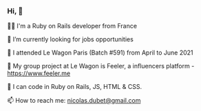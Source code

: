 ### Hi, 👋 

💁🏻 I'm a Ruby on Rails developer from France 

🌱 I’m currently looking for jobs opportunities 

🤠 I attended Le Wagon Paris (Batch #591) from April to June 2021 

👯 My group project at Le Wagon is Feeler, a influencers platform - https://www.feeler.me 

🤖 I can code in Ruby on Rails, JS, HTML & CSS. 

📫 How to reach me: nicolas.dubet@gmail.com
